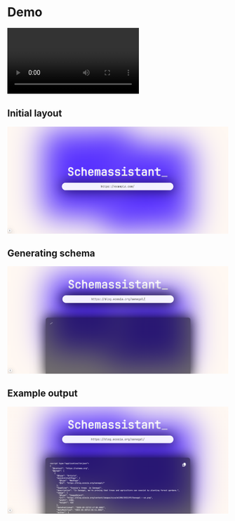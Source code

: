 # Demo

![](./public/videos/presentation.mkv)

## Initial layout
![](./public/images/readme1.png)

## Generating schema
![](./public/images/readme2.png)

## Example output
![](./public/images/readme3.png)